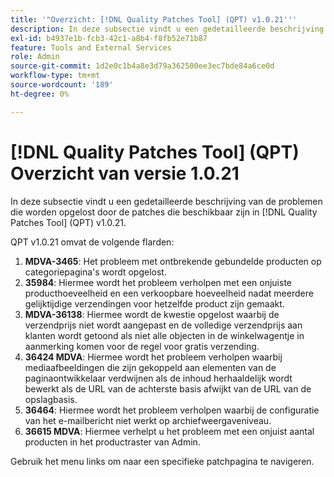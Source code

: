 ```yaml
---
title: '"Overzicht: [!DNL Quality Patches Tool] (QPT) v1.0.21'''
description: In deze subsectie vindt u een gedetailleerde beschrijving van de problemen die worden opgelost door de patches die beschikbaar zijn in [!DNL Quality Patches Tool] (QPT) v1.0.21.
exl-id: b4937e1b-fcb3-42c1-a8b4-f8fb52e71b87
feature: Tools and External Services
role: Admin
source-git-commit: 1d2e0c1b4a8e3d79a362500ee3ec7bde84a6ce0d
workflow-type: tm+mt
source-wordcount: '189'
ht-degree: 0%

---
```


# [!DNL Quality Patches Tool] (QPT) Overzicht van versie 1.0.21

In deze subsectie vindt u een gedetailleerde beschrijving van de problemen die worden opgelost door de patches die beschikbaar zijn in [!DNL Quality Patches Tool] (QPT) v1.0.21.

QPT v1.0.21 omvat de volgende flarden:

1. **MDVA-3465**: Het probleem met ontbrekende gebundelde producten op categoriepagina&#39;s wordt opgelost.
1. **35984**: Hiermee wordt het probleem verholpen met een onjuiste producthoeveelheid en een verkoopbare hoeveelheid nadat meerdere gelijktijdige verzendingen voor hetzelfde product zijn gemaakt.
1. **MDVA-36138**: Hiermee wordt de kwestie opgelost waarbij de verzendprijs niet wordt aangepast en de volledige verzendprijs aan klanten wordt getoond als niet alle objecten in de winkelwagentje in aanmerking komen voor de regel voor gratis verzending.
1. **36424 MDVA**: Hiermee wordt het probleem verholpen waarbij mediaafbeeldingen die zijn gekoppeld aan elementen van de paginaontwikkelaar verdwijnen als de inhoud herhaaldelijk wordt bewerkt als de URL van de achterste basis afwijkt van de URL van de opslagbasis.
1. **36464**: Hiermee wordt het probleem verholpen waarbij de configuratie van het e-mailbericht niet werkt op archiefweergaveniveau.
1. **36615 MDVA**: Hiermee verhelpt u het probleem met een onjuist aantal producten in het productraster van Admin.

Gebruik het menu links om naar een specifieke patchpagina te navigeren.
